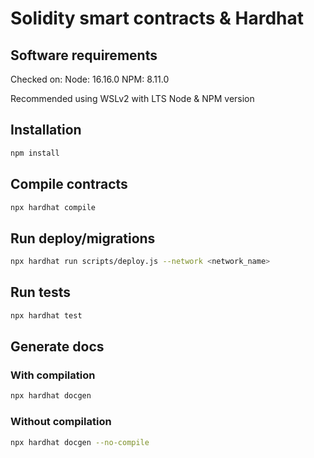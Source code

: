 # Solidity smart contracts & Hardhat

## Software requirements
Checked on:
  Node: 16.16.0
  NPM: 8.11.0

Recommended using WSLv2 with LTS Node & NPM version

## Installation 
```bash
npm install
```

## Compile contracts
```bash
npx hardhat compile
```

## Run deploy/migrations
```bash
npx hardhat run scripts/deploy.js --network <network_name>
```

## Run tests
```bash
npx hardhat test
```

## Generate docs
### With compilation
```bash
npx hardhat docgen
```

### Without compilation
```bash
npx hardhat docgen --no-compile
```

